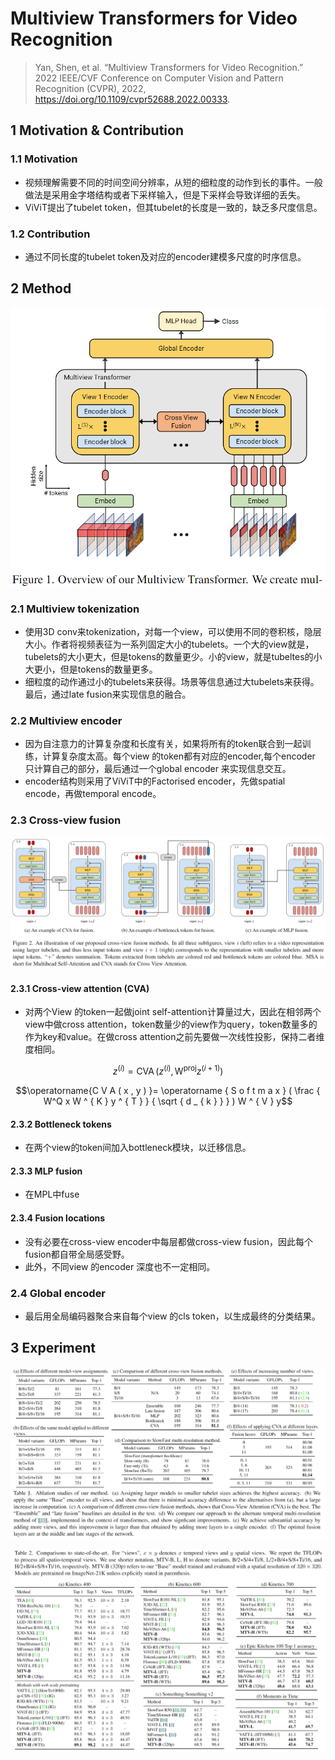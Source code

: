 # Multiview Transformers for Video Recognition

> Yan, Shen, et al. “Multiview Transformers for Video Recognition.” 2022 IEEE/CVF Conference on Computer Vision and Pattern Recognition (CVPR), 2022, <https://doi.org/10.1109/cvpr52688.2022.00333>.

## 1 Motivation & Contribution

### 1.1 Motivation

- 视频理解需要不同的时间空间分辨率，从短的细粒度的动作到长的事件。一般做法是采用金字塔结构或者下采样输入，但是下采样会导致详细的丢失。
- ViViT提出了tubelet token，但其tubelet的长度是一致的，缺乏多尺度信息。

### 1.2 Contribution

- 通过不同长度的tubelet token及对应的encoder建模多尺度的时序信息。

## 2 Method

![1](images/MTV_1.png)

### 2.1 Multiview tokenization

- 使用3D conv来tokenization，对每一个view，可以使用不同的卷积核，隐层大小。作者将视频表征为一系列固定大小的tubelets。一个大的view就是，tubelets的大小更大，但是tokens的数量更少。小的view，就是tubeltes的小大更小，但是tokens的数量更多。
- 细粒度的动作通过小的tubelets来获得。场景等信息通过大tubelets来获得。最后，通过late fusion来实现信息的融合。

### 2.2 Multiview encoder

- 因为自注意力的计算复杂度和长度有关，如果将所有的token联合到一起训练，计算复杂度太高。每个view 的token都有对应的encoder,每个encoder 只计算自己的部分，最后通过一个global encoder 来实现信息交互。
- encoder结构则采用了ViViT中的Factorised encoder，先做spatial encode，再做temporal encode。

### 2.3 Cross-view fusion

![2](images/MTV_2.png)

#### 2.3.1 Cross-view attention (CVA)

- 对两个View 的token一起做joint self-attention计算量过大，因此在相邻两个view中做cross attention，token数量少的view作为query，token数量多的作为key和value。在做cross attention之前先要做一次线性投影，保持二者维度相同。

$$z ^ { ( i ) } = \operatorname{C V A} ( z ^ { ( i ) } , \operatorname{W^{proj}}z ^ { ( i + 1 ) } )$$

$$\operatorname{C V A ( x , y ) }= \operatorname { S o f t m a x } ( \frac { W^Q  x  W ^ { K } y ^ { T } } { \sqrt { d _ { k } } } ) W ^ { V } y$$

#### 2.3.2 Bottleneck tokens

- 在两个view的token间加入bottleneck模块，以迁移信息。

#### 2.3.3 MLP fusion

- 在MPL中fuse

#### 2.3.4 Fusion locations

- 没有必要在cross-view encoder中每层都做cross-view fusion，因此每个fusion都自带全局感受野。
- 此外，不同view 的encoder 深度也不一定相同。

### 2.4 Global encoder

- 最后用全局编码器聚合来自每个view 的cls token，以生成最终的分类结果。

## 3 Experiment

![3](images/MTV_3.png)

![4](images/MTV_4.png)
